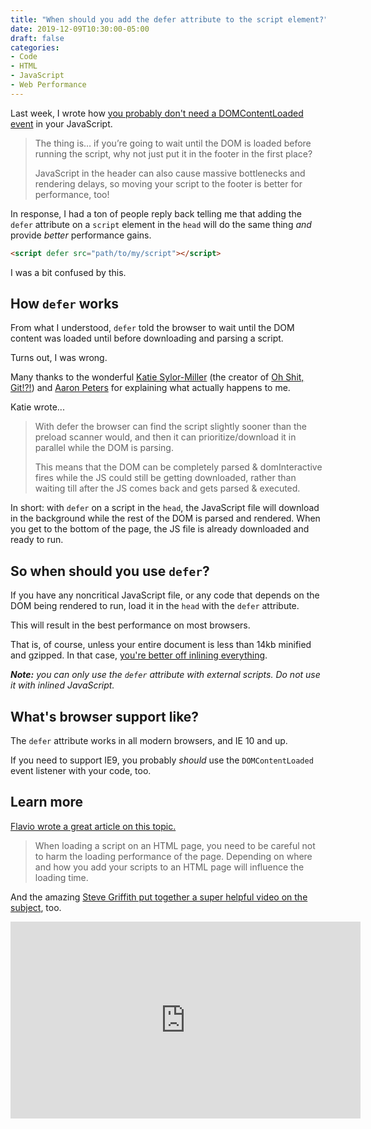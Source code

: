 ```yaml
---
title: "When should you add the defer attribute to the script element?"
date: 2019-12-09T10:30:00-05:00
draft: false
categories:
- Code
- HTML
- JavaScript
- Web Performance
---
```


Last week, I wrote how [you probably don't need a DOMContentLoaded event](/you-probably-dont-need-a-domcontentloaded-event-in-your-javascript/) in your JavaScript.

> The thing is… if you’re going to wait until the DOM is loaded before running the script, why not just put it in the footer in the first place?
>
> JavaScript in the header can also cause massive bottlenecks and rendering delays, so moving your script to the footer is better for performance, too!

In response, I had a ton of people reply back telling me that adding the `defer` attribute on a `script` element in the `head` will do the same thing *and* provide *better* performance gains.

```html
<script defer src="path/to/my/script"></script>
```

I was a bit confused by this.

## How `defer` works

From what I understood, `defer` told the browser to wait until the DOM content was loaded until before downloading and parsing a script.

Turns out, I was wrong.

Many thanks to the wonderful [Katie Sylor-Miller](https://twitter.com/ksylor/status/1202978748406095873) (the creator of [Oh Shit, Git!?!](https://ohshitgit.com/)) and [Aaron Peters](https://twitter.com/aaronpeters/status/1202977667361976320) for explaining what actually happens to me.

Katie wrote...

> With defer the browser can find the script slightly sooner than the preload scanner would, and then it can prioritize/download it in parallel while the DOM is parsing.
>
> This means that the DOM can be completely parsed & domInteractive fires while the JS could still be getting downloaded, rather than waiting till after the JS comes back and gets parsed & executed.

In short: with `defer` on a script in the `head`, the JavaScript file will download in the background while the rest of the DOM is parsed and rendered. When you get to the bottom of the page, the JS file is already downloaded and ready to run.

## So when should you use `defer`?

If you have any noncritical JavaScript file, or any code that depends on the DOM being rendered to run, load it in the `head` with the `defer` attribute.

This will result in the best performance on most browsers.

That is, of course, unless your entire document is less than 14kb minified and gzipped. In that case, [you're better off inlining everything](/inlining-literally-everything-for-better-performance/).

*__Note:__ you can only use the `defer` attribute with external scripts. Do not use it with inlined JavaScript.*

## What's browser support like?

The `defer` attribute works in all modern browsers, and IE 10 and up.

If you need to support IE9, you probably *should* use the `DOMContentLoaded` event listener with your code, too.

## Learn more

[Flavio wrote a great article on this topic.](https://flaviocopes.com/javascript-async-defer/)

> When loading a script on an HTML page, you need to be careful not to harm the loading performance of the page. Depending on where and how you add your scripts to an HTML page will influence the loading time.

And the amazing [Steve Griffith put together a super helpful video on the subject](https://www.youtube.com/watch?v=OKi3MX5N2mU), too.

<div class="fluid-vids"><iframe width="560" height="315" src="https://www.youtube.com/embed/OKi3MX5N2mU" frameborder="0" allow="accelerometer; autoplay; encrypted-media; gyroscope; picture-in-picture" allowfullscreen></iframe></div>